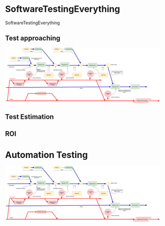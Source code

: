 # SoftwareTestingEverything
SoftwareTestingEverything

## Test approaching
![](https://github.com/josdoaitran/SoftwareTestingEverything/blob/master/Test%20Approaching.png)

## Test Estimation

## ROI


# Automation Testing

![](https://github.com/josdoaitran/SoftwareTestingEverything/blob/master/Test%20Approaching.png)
